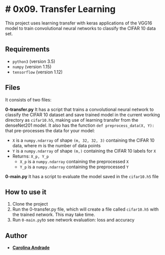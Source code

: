 # # 0x09. Transfer Learning

This project uses learning transfer with keras applications of the VGG16 model to train convolutional neural networks to classify the CIFAR 10 data set.

## Requirements

 - `python3` (version 3.5)
 - `numpy` (version 1.15)
 - `tensorflow` (version 1.12)

## Files

It consists of two files:

**0-transfer.py**
It has a script that trains a convolutional neural network to classify the CIFAR 10 dataset and save trained model in the current working directory as `cifar10.h5`, making use of learning transfer from the denseNet201 model.
It also has the function `def preprocess_data(X, Y):`  that pre-processes the data for your model:
-   `X`  is a  `numpy.ndarray`  of shape  `(m, 32, 32, 3)`  containing the CIFAR 10 data, where m is the number of data points
-   `Y`  is a  `numpy.ndarray`  of shape  `(m,)`  containing the CIFAR 10 labels for  `X`
-   Returns:  `X_p, Y_p`
    -   `X_p`  is a  `numpy.ndarray`  containing the preprocessed  `X`
    -   `Y_p`  is a  `numpy.ndarray`  containing the preprocessed  `Y`

**0-main.py**
It has a script to evaluate the model saved in the `cifar10.h5` file

## How to use it

 1. Clone the project
 2. Run the 0-transfer.py file, which will create a file called `cifar10.h5` with the trained network. This may take time.
 3. Run `0-main.py`to see network evaluation: loss and accuracy

## Author

* [**Carolina Andrade**](https://github.com/xica369)
